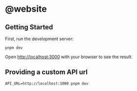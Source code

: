# @website

## Getting Started

First, run the development server:

```
pnpm dev
```

Open [http://localhost:3000](http://localhost:3000) with your browser to see the result.

## Providing a custom API url

```
API_URL=http://localhost:1080 pnpm dev
```